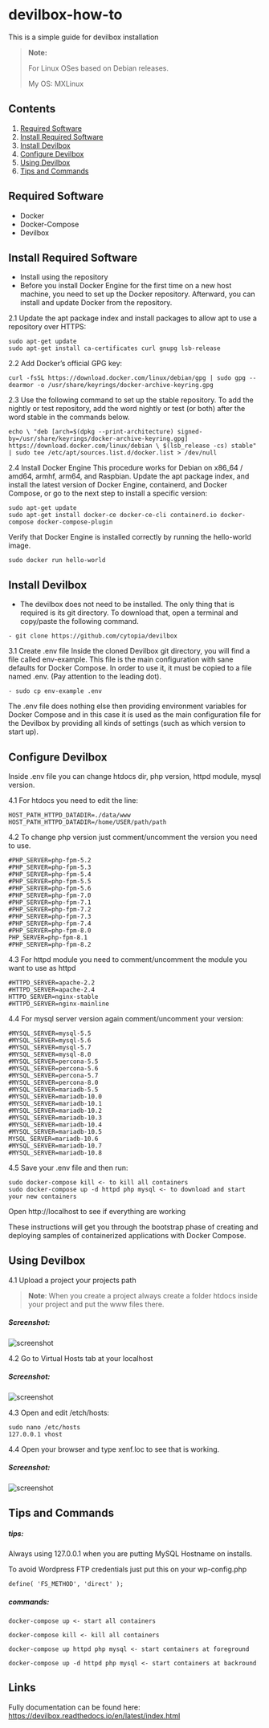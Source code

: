 # devilbox-how-to
This is a simple guide for devilbox installation

> **Note:**
>
> For Linux OSes based on Debian releases.
>
> My OS: MXLinux

## Contents

1. [Required Software](#required-software)
2. [Install Required Software](#install-required-software)
3. [Install Devilbox](#install-devilbox)
4. [Configure Devilbox](#configure-devilbox)
5. [Using Devilbox](#using-devilbox)
4. [Tips and Commands](#tips-and-commands)

## Required Software
- Docker
- Docker-Compose
- Devilbox

## Install Required Software

* Install using the repository
* Before you install Docker Engine for the first time on a new host machine, you need to set up the Docker repository. Afterward, you can install and update Docker from the repository.

2.1  Update the apt package index and install packages to allow apt to use a repository over HTTPS:
```console
sudo apt-get update
sudo apt-get install ca-certificates curl gnupg lsb-release
```
2.2 Add Docker’s official GPG key:

```console
curl -fsSL https://download.docker.com/linux/debian/gpg | sudo gpg --dearmor -o /usr/share/keyrings/docker-archive-keyring.gpg
```

2.3 Use the following command to set up the stable repository. To add the nightly or test repository, add the word nightly or test (or both) after the word stable in the commands below.
```console
echo \ "deb [arch=$(dpkg --print-architecture) signed-by=/usr/share/keyrings/docker-archive-keyring.gpg] https://download.docker.com/linux/debian \ $(lsb_release -cs) stable" | sudo tee /etc/apt/sources.list.d/docker.list > /dev/null
```

2.4 Install Docker Engine
This procedure works for Debian on x86_64 / amd64, armhf, arm64, and Raspbian.
Update the apt package index, and install the latest version of Docker Engine, containerd, and Docker Compose, or go to the next step to install a specific version:
```console
sudo apt-get update
sudo apt-get install docker-ce docker-ce-cli containerd.io docker-compose docker-compose-plugin
```

Verify that Docker Engine is installed correctly by running the hello-world image.
```console
sudo docker run hello-world
```

## Install Devilbox
* The devilbox does not need to be installed. The only thing that is required is its git directory. To download that, open a terminal and copy/paste the following command.

```console
- git clone https://github.com/cytopia/devilbox
```

3.1 Create .env file
Inside the cloned Devilbox git directory, you will find a file called env-example. This file is the main configuration with sane defaults for Docker Compose. In order to use it, it must be copied to a file named .env. (Pay attention to the leading dot).

```console
- sudo cp env-example .env
```
The .env file does nothing else then providing environment variables for Docker Compose and in this case it is used as the main configuration file for the Devilbox by providing all kinds of settings (such as which version to start up).

## Configure Devilbox

Inside .env file you can change htdocs dir, php version, httpd module, mysql version.

4.1 For htdocs you need to edit the line:

```
HOST_PATH_HTTPD_DATADIR=./data/www
HOST_PATH_HTTPD_DATADIR=/home/USER/path/path
```

4.2 To change php version just comment/uncomment the version you need to use.

```
#PHP_SERVER=php-fpm-5.2
#PHP_SERVER=php-fpm-5.3
#PHP_SERVER=php-fpm-5.4
#PHP_SERVER=php-fpm-5.5
#PHP_SERVER=php-fpm-5.6
#PHP_SERVER=php-fpm-7.0
#PHP_SERVER=php-fpm-7.1
#PHP_SERVER=php-fpm-7.2
#PHP_SERVER=php-fpm-7.3
#PHP_SERVER=php-fpm-7.4
#PHP_SERVER=php-fpm-8.0
PHP_SERVER=php-fpm-8.1
#PHP_SERVER=php-fpm-8.2
```

4.3 For httpd module you need to comment/uncomment the module you want to use as httpd

```
#HTTPD_SERVER=apache-2.2
#HTTPD_SERVER=apache-2.4
HTTPD_SERVER=nginx-stable
#HTTPD_SERVER=nginx-mainline
```

4.4 For mysql server version again comment/uncomment your version:

```
#MYSQL_SERVER=mysql-5.5
#MYSQL_SERVER=mysql-5.6
#MYSQL_SERVER=mysql-5.7
#MYSQL_SERVER=mysql-8.0
#MYSQL_SERVER=percona-5.5
#MYSQL_SERVER=percona-5.6
#MYSQL_SERVER=percona-5.7
#MYSQL_SERVER=percona-8.0
#MYSQL_SERVER=mariadb-5.5
#MYSQL_SERVER=mariadb-10.0
#MYSQL_SERVER=mariadb-10.1
#MYSQL_SERVER=mariadb-10.2
#MYSQL_SERVER=mariadb-10.3
#MYSQL_SERVER=mariadb-10.4
#MYSQL_SERVER=mariadb-10.5
MYSQL_SERVER=mariadb-10.6
#MYSQL_SERVER=mariadb-10.7
#MYSQL_SERVER=mariadb-10.8
```

4.5 Save your .env file and then run:

```console
sudo docker-compose kill <- to kill all containers
sudo docker-compose up -d httpd php mysql <- to download and start your new containers
```
Open http://localhost to see if everything are working

These instructions will get you through the bootstrap phase of creating and
deploying samples of containerized applications with Docker Compose.

## Using Devilbox

4.1 Upload a project your projects path
>**Note**:
> When you create a project always create a folder htdocs inside your project and put the www files there.
##### Screenshot:
![screenshot](github-logo.png)

4.2 Go to Virtual Hosts tab at your localhost
##### Screenshot:
![screenshot](github-logo.png)

4.3 Open and edit /etch/hosts:
```
sudo nano /etc/hosts
127.0.0.1 vhost
```

4.4 Open your browser and type xenf.loc to see that is working.
##### Screenshot:
![screenshot](github-logo.png)


## Tips and Commands

##### tips:

Always using 127.0.0.1 when you are putting MySQL Hostname on installs.

To avoid Wordpress FTP credentials just put this on your wp-config.php
```
define( 'FS_METHOD', 'direct' );
```

##### commands:
```
docker-compose up <- start all containers
```
```
docker-compose kill <- kill all containers
```
```
docker-compose up httpd php mysql <- start containers at foreground
```
```
docker-compose up -d httpd php mysql <- start containers at backround
```

## Links
Fully documentation can be found here:
https://devilbox.readthedocs.io/en/latest/index.html
